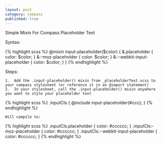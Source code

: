 ```yaml
---
layout: post
category: compass
published: true
---
```


Simple Mixin For Compass Placeholder Text

Syntax:

{% highlight scss %}
    @mixin input-placeholder($color) {
      &.placeholder {
        color: $color; 
        }
      &:-moz-placeholder {
        color: $color; 
        }
      &::-webkit-input-placeholder {
        color: $color; 
        } 
    }
{% endhighlight %}

Steps:

    1.  Add the .input-placeholder() mixin from _placeholderText.scss to your compass stylesheet (or reference it in an @import statement)
    2.  In your stylesheet, call the .input-placeholder() mixin anywhere you want to style your placeholder text
    
{% highlight scss %}
            .inputCls {
              @include input-placeholder(#ccc); 
            } 
{% endhighlight %}

    Will compile to: 
    
{% highlight scss %}
              .inputCls.placeholder {
                color: #cccccc;
              }
              .inputCls:-moz-placeholder {
                color: #cccccc;
              }
              .inputCls::-webkit-input-placeholder {
                color: #cccccc;
              }
{% endhighlight %}